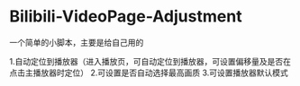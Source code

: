 # Bilibili-VideoPage-Adjustment
一个简单的小脚本，主要是给自己用的

1.自动定位到播放器（进入播放页，可自动定位到播放器，可设置偏移量及是否在点击主播放器时定位）
2.可设置是否自动选择最高画质
3.可设置播放器默认模式
